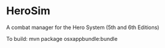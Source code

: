 # HeroSim
A combat manager for the Hero System (5th and 6th Editions)

To build:
mvn package osxappbundle:bundle
